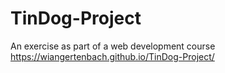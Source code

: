 # TinDog-Project
An exercise as part of a web development course
https://wiangertenbach.github.io/TinDog-Project/
